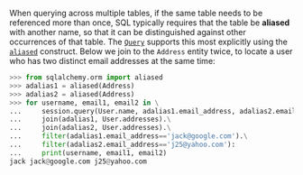 When querying across multiple tables, if the same table needs to be referenced more than once, SQL typically requires that the table be **aliased** with another name, so that it can be distinguished against other occurrences of that table. The [`Query`](http://docs.sqlalchemy.org/query.html#sqlalchemy.orm.query.Query "sqlalchemy.orm.query.Query") supports this most explicitly using the [`aliased`](http://docs.sqlalchemy.org/query.html#sqlalchemy.orm.aliased "sqlalchemy.orm.aliased") construct. Below we join to the `Address` entity twice, to locate a user who has two distinct email addresses at the same time:
    
```python    
>>> from sqlalchemy.orm import aliased
>>> adalias1 = aliased(Address)
>>> adalias2 = aliased(Address)
>>> for username, email1, email2 in \
...     session.query(User.name, adalias1.email_address, adalias2.email_address).\
...     join(adalias1, User.addresses).\
...     join(adalias2, User.addresses).\
...     filter(adalias1.email_address=='jack@google.com').\
...     filter(adalias2.email_address=='j25@yahoo.com'):
...     print(username, email1, email2)
jack jack@google.com j25@yahoo.com
```
